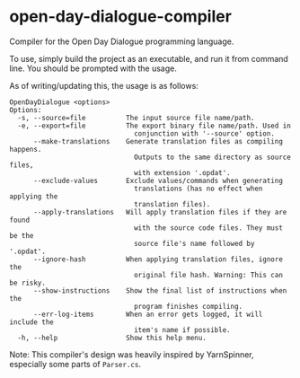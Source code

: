 # open-day-dialogue-compiler
Compiler for the Open Day Dialogue programming language.

To use, simply build the project as an executable, and run it from command line. You should be prompted with the usage.

As of writing/updating this, the usage is as follows:
```
OpenDayDialogue <options>
Options:
  -s, --source=file          The input source file name/path.
  -e, --export=file          The export binary file name/path. Used in
                               conjunction with '--source' option.
      --make-translations    Generate translation files as compiling happens.
                               Outputs to the same directory as source files,
                               with extension '.opdat'.
      --exclude-values       Exclude values/commands when generating
                               translations (has no effect when applying the
                               translation files).
      --apply-translations   Will apply translation files if they are found
                               with the source code files. They must be the
                               source file's name followed by '.opdat'.
      --ignore-hash          When applying translation files, ignore the
                               original file hash. Warning: This can be risky.
      --show-instructions    Show the final list of instructions when the
                               program finishes compiling.
      --err-log-items        When an error gets logged, it will include the
                               item's name if possible.
  -h, --help                 Show this help menu.
```

Note:
This compiler's design was heavily inspired by YarnSpinner, especially some parts of `Parser.cs`.
